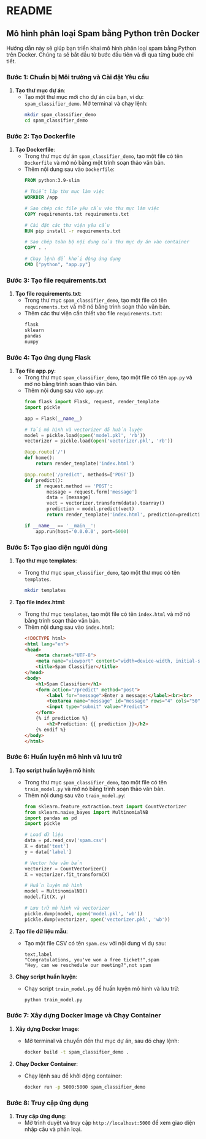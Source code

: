 # README

## Mô hình phân loại Spam bằng Python trên Docker

Hướng dẫn này sẽ giúp bạn triển khai mô hình phân loại spam bằng Python trên Docker. Chúng ta sẽ bắt đầu từ bước đầu tiên và đi qua từng bước chi tiết.

### Bước 1: Chuẩn bị Môi trường và Cài đặt Yêu cầu

1. **Tạo thư mục dự án**:
   - Tạo một thư mục mới cho dự án của bạn, ví dụ: `spam_classifier_demo`. Mở terminal và chạy lệnh:
     ```sh
     mkdir spam_classifier_demo
     cd spam_classifier_demo
     ```

### Bước 2: Tạo Dockerfile

1. **Tạo Dockerfile**:
   - Trong thư mục dự án `spam_classifier_demo`, tạo một file có tên `Dockerfile` và mở nó bằng một trình soạn thảo văn bản.
   - Thêm nội dung sau vào `Dockerfile`:
     ```Dockerfile
     FROM python:3.9-slim

     # Thiết lập thư mục làm việc
     WORKDIR /app

     # Sao chép các file yêu cầu vào thư mục làm việc
     COPY requirements.txt requirements.txt

     # Cài đặt các thư viện yêu cầu
     RUN pip install -r requirements.txt

     # Sao chép toàn bộ nội dung của thư mục dự án vào container
     COPY . .

     # Chạy lệnh để khởi động ứng dụng
     CMD ["python", "app.py"]
     ```

### Bước 3: Tạo file requirements.txt

1. **Tạo file requirements.txt**:
   - Trong thư mục `spam_classifier_demo`, tạo một file có tên `requirements.txt` và mở nó bằng trình soạn thảo văn bản.
   - Thêm các thư viện cần thiết vào file `requirements.txt`:
     ```txt
     flask
     sklearn
     pandas
     numpy
     ```

### Bước 4: Tạo ứng dụng Flask

1. **Tạo file app.py**:
   - Trong thư mục `spam_classifier_demo`, tạo một file có tên `app.py` và mở nó bằng trình soạn thảo văn bản.
   - Thêm nội dung sau vào `app.py`:
     ```python
     from flask import Flask, request, render_template
     import pickle

     app = Flask(__name__)

     # Tải mô hình và vectorizer đã huấn luyện
     model = pickle.load(open('model.pkl', 'rb'))
     vectorizer = pickle.load(open('vectorizer.pkl', 'rb'))

     @app.route('/')
     def home():
         return render_template('index.html')

     @app.route('/predict', methods=['POST'])
     def predict():
         if request.method == 'POST':
             message = request.form['message']
             data = [message]
             vect = vectorizer.transform(data).toarray()
             prediction = model.predict(vect)
             return render_template('index.html', prediction=prediction[0])

     if __name__ == '__main__':
         app.run(host='0.0.0.0', port=5000)
     ```

### Bước 5: Tạo giao diện người dùng

1. **Tạo thư mục templates**:
   - Trong thư mục `spam_classifier_demo`, tạo một thư mục có tên `templates`.
     ```sh
     mkdir templates
     ```

2. **Tạo file index.html**:
   - Trong thư mục `templates`, tạo một file có tên `index.html` và mở nó bằng trình soạn thảo văn bản.
   - Thêm nội dung sau vào `index.html`:
     ```html
     <!DOCTYPE html>
     <html lang="en">
     <head>
         <meta charset="UTF-8">
         <meta name="viewport" content="width=device-width, initial-scale=1.0">
         <title>Spam Classifier</title>
     </head>
     <body>
         <h1>Spam Classifier</h1>
         <form action="/predict" method="post">
             <label for="message">Enter a message:</label><br><br>
             <textarea name="message" id="message" rows="4" cols="50"></textarea><br><br>
             <input type="submit" value="Predict">
         </form>
         {% if prediction %}
             <h2>Prediction: {{ prediction }}</h2>
         {% endif %}
     </body>
     </html>
     ```

### Bước 6: Huấn luyện mô hình và lưu trữ

1. **Tạo script huấn luyện mô hình**:
   - Trong thư mục `spam_classifier_demo`, tạo một file có tên `train_model.py` và mở nó bằng trình soạn thảo văn bản.
   - Thêm nội dung sau vào `train_model.py`:
     ```python
     from sklearn.feature_extraction.text import CountVectorizer
     from sklearn.naive_bayes import MultinomialNB
     import pandas as pd
     import pickle

     # Load dữ liệu
     data = pd.read_csv('spam.csv')
     X = data['text']
     y = data['label']

     # Vector hóa văn bản
     vectorizer = CountVectorizer()
     X = vectorizer.fit_transform(X)

     # Huấn luyện mô hình
     model = MultinomialNB()
     model.fit(X, y)

     # Lưu trữ mô hình và vectorizer
     pickle.dump(model, open('model.pkl', 'wb'))
     pickle.dump(vectorizer, open('vectorizer.pkl', 'wb'))
     ```

2. **Tạo file dữ liệu mẫu**:
   - Tạo một file CSV có tên `spam.csv` với nội dung ví dụ sau:
     ```csv
     text,label
     "Congratulations, you've won a free ticket!",spam
     "Hey, can we reschedule our meeting?",not spam
     ```

3. **Chạy script huấn luyện**:
   - Chạy script `train_model.py` để huấn luyện mô hình và lưu trữ:
     ```sh
     python train_model.py
     ```

### Bước 7: Xây dựng Docker Image và Chạy Container

1. **Xây dựng Docker Image**:
   - Mở terminal và chuyển đến thư mục dự án, sau đó chạy lệnh:
     ```sh
     docker build -t spam_classifier_demo .
     ```

2. **Chạy Docker Container**:
   - Chạy lệnh sau để khởi động container:
     ```sh
     docker run -p 5000:5000 spam_classifier_demo
     ```

### Bước 8: Truy cập ứng dụng

1. **Truy cập ứng dụng**:
   - Mở trình duyệt và truy cập `http://localhost:5000` để xem giao diện nhập câu và phân loại.
